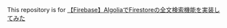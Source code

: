 This repository is for [【Firebase】AlgoliaでFirestoreの全文検索機能を実装してみた](https://qiita.com/katsuomi/items/b80a9646585d040aa63e)
